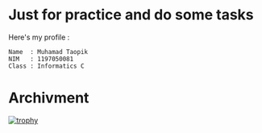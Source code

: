 # Just for practice and do some tasks
 Here's my profile :
 ```
 Name  : Muhamad Taopik
 NIM   : 1197050081
 Class : Informatics C
 ```
# Archivment
[![trophy](https://github-profile-trophy.vercel.app/?username=Mr94t3z)](https://github.com/ryo-ma/github-profile-trophy)
